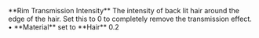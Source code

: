 <tr>
<td>**Rim Transmission Intensity**</td>
<td>The intensity of back lit hair around the edge of the hair. Set this to 0 to completely remove the transmission effect.</td>
<td>&#8226; **Material** set to **Hair**</td>
<td>0.2</td>
</tr>
